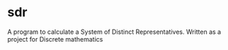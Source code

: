 # sdr
A program to calculate a System of Distinct Representatives. Written as a project for Discrete mathematics
